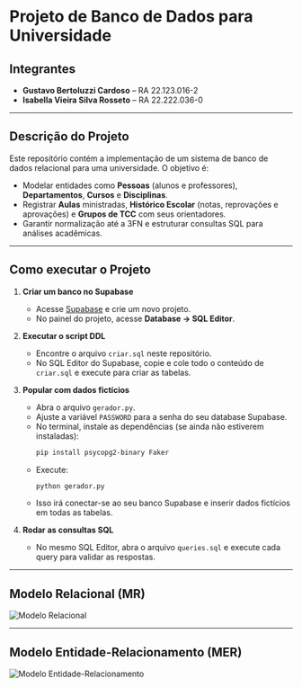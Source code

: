 # Projeto de Banco de Dados para Universidade

## Integrantes
- **Gustavo Bertoluzzi Cardoso** – RA 22.123.016-2  
- **Isabella Vieira Silva Rosseto** – RA 22.222.036-0  

---

## Descrição do Projeto
Este repositório contém a implementação de um sistema de banco de dados relacional para uma universidade. O objetivo é:

- Modelar entidades como **Pessoas** (alunos e professores), **Departamentos**, **Cursos** e **Disciplinas**.  
- Registrar **Aulas** ministradas, **Histórico Escolar** (notas, reprovações e aprovações) e **Grupos de TCC** com seus orientadores.  
- Garantir normalização até a 3FN e estruturar consultas SQL para análises acadêmicas.

---

## Como executar o Projeto

1. **Criar um banco no Supabase**  
   - Acesse [Supabase](https://supabase.com/) e crie um novo projeto.  
   - No painel do projeto, acesse **Database → SQL Editor**.

2. **Executar o script DDL**  
   - Encontre o arquivo `criar.sql` neste repositório.  
   - No SQL Editor do Supabase, copie e cole todo o conteúdo de `criar.sql` e execute para criar as tabelas.

3. **Popular com dados fictícios**  
   - Abra o arquivo `gerador.py`.  
   - Ajuste a variável `PASSWORD` para a senha do seu database Supabase.  
   - No terminal, instale as dependências (se ainda não estiverem instaladas):
     ```bash
     pip install psycopg2-binary Faker
     ```
   - Execute:
     ```bash
     python gerador.py
     ```
   - Isso irá conectar-se ao seu banco Supabase e inserir dados fictícios em todas as tabelas.

4. **Rodar as consultas SQL**  
   - No mesmo SQL Editor, abra o arquivo `queries.sql` e execute cada query para validar as respostas.

---

## Modelo Relacional (MR)
![Modelo Relacional](https://github.com/user-attachments/assets/22456bf6-4f9c-46b0-85c9-f50a2df9ed00)

---

## Modelo Entidade‑Relacionamento (MER)
![Modelo Entidade-Relacionamento](https://github.com/user-attachments/assets/e7232d11-df87-4023-a5e7-099c65db1f7d)
